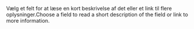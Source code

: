 <span data-ttu-id="3c7a4-101">Vælg et felt for at læse en kort beskrivelse af det eller et link til flere oplysninger.</span><span class="sxs-lookup"><span data-stu-id="3c7a4-101">Choose a field to read a short description of the field or link to more information.</span></span>
